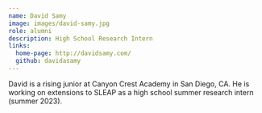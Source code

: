 ```yaml
---
name: David Samy
image: images/david-samy.jpg
role: alumni
description: High School Research Intern
links:
  home-page: http://davidsamy.com/
  github: davidasamy
---
```


David is a rising junior at Canyon Crest Academy in San Diego, CA. He is working on extensions to SLEAP as a high school summer research intern (summer 2023).

